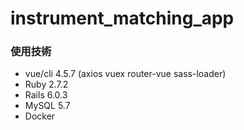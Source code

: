 # instrument_matching_app

### 使用技術
* vue/cli 4.5.7 (axios vuex router-vue sass-loader)
* Ruby 2.7.2
* Rails 6.0.3
* MySQL 5.7
* Docker